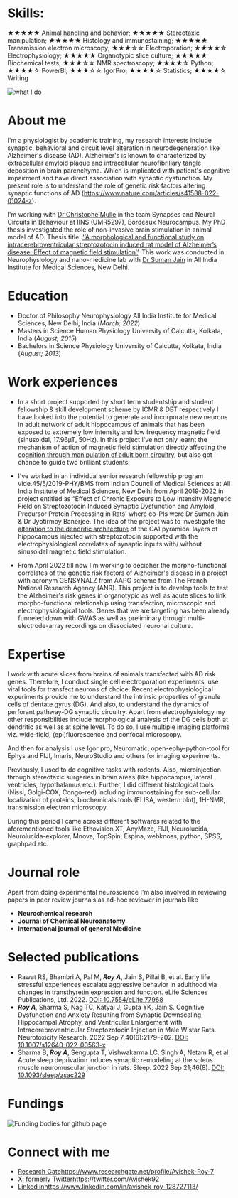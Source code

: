 # Skills:
★★★★★ Animal handling and behavior; ★★★★★ Stereotaxic manipulation; ★★★★★ Histology and immunostaining; ★★★★★ Transmission electron microscopy; ★★★☆☆ Electroporation; ★★★★☆ Electrophysiology; ★★★★★ Organotypic slice culture; ★★★★★
Biochemical tests; ★★★☆☆ NMR spectroscopy; ★★★★☆ Python; ★★★★☆ PowerBI; ★★★☆☆ IgorPro; ★★★★☆ Statistics; ★★★★☆ Writing

![what I do](https://github.com/Avishek92/avishek.roy.com/assets/86578383/0dc31959-e926-48a9-81ac-b474c00426ed)



# About me

I'm a physiologist by academic training, my research interests include synaptic, behavioral and circuit level alteration in neurodegeneration like Alzheimer's disease (AD).
Alzheimer's is known to characterized by extracellular amyloid plaque and intracellular neurofibrillary tangle deposition in brain parenchyma. Which is implicated with patient's cognitive impairment and have direct association with synaptic dysfunction. My present role is to understand the role of genetic risk factors altering synaptic functions of AD (https://www.nature.com/articles/s41588-022-01024-z).

I'm working with [Dr Christophe Mulle](https://iins.u-bordeaux.fr/MULLE#mem) in the team Synapses and Neural Circuits in Behaviour at IINS (UMR5297), Bordeaux Neurocampus. My PhD thesis investigated the role of non-invasive brain stimulation in animal model of AD. Thesis title: [‘‘A morphological and functional study on intracerebroventricular streptozotocin induced rat model of Alzheimer’s disease: Effect of magnetic field stimulation’’](https://drive.google.com/file/d/1VkDu9nESils6-hkmQ4U6h1sPO3TrY1Mg/view?usp=drive_link). This work was conducted in Neurophysiology and nano-medicine lab with [Dr Suman Jain](https://www.aiims.edu/index.php?option=com_content&view=article&id=669&Itemid=1502&lang=en) in All India Institute for Medical Sciences, New Delhi.


# Education

- Doctor of Philosophy   Neurophysiology   All India Institute for Medical Sciences, New Delhi, India (_March; 2022_)  
- Masters in Science   Human Physiology   University of Calcutta, Kolkata, India (_August; 2015_)
- Bachelors in Science   Physiology   University of Calcutta, Kolkata, India (_August; 2013_)

# Work experiences
- In a short project supported by short term studentship and student fellowship & skill development scheme by ICMR & DBT respectively I have looked into the potential to generate and incorporate new neurons in adult network of adult hippocampus of animals that has been exposed to extremely low intensity and low frequency magnetic field (sinusoidal, 17.96µT, 50Hz). In this project I've not only learnt the mechanism of action of magnetic field stimulation directly affecting the [cognition through manipulation of adult born circuitry](https://academic.oup.com/ageing/article/52/Supplement_1/afac322.037/6987738?login=true), but also got chance to guide two brilliant students.
  
- I've worked in an individual senior research fellowship program vide.45/5/2019-PHY/BMS from Indian Council of Medical Sciences at All India Institute of Medical Sciences, New Delhi from April 2019-2022 in project entitled as “Effect of Chronic Exposure to Low Intensity Magnetic Field on Streptozotocin Induced Synaptic Dysfunction and Amyloid Precursor Protein Processing in Rats' where co-PIs were Dr Suman Jain & Dr Jyotirmoy Banerjee. The idea of the project was to investigate the [alteration to the dendritic architecture](https://www.brainstimjrnl.com/article/S1935-861X(21)00379-X/fulltext) of the CA1 pyramidal layers of hippocampus injected with streptozotocin supported with the electrophysiological correlates of synaptic inputs with/ without sinusoidal magnetic field stimulation.
  
- From April 2022 till now I'm working to decipher the morpho-functional correlates of the genetic risk factors of Alzheimer's disease in a project with acronym GENSYNALZ from AAPG scheme from The French National Research Agency (ANR). This project is to develop tools to test the Alzheimer's risk genes in organotypic as well as acute slices to link morpho-functional relationship using transfection, microscopic and electrophysiological tools. Genes that we are targeting has been already funneled down with GWAS as well as preliminary through multi-electrode-array recordings on dissociated neuronal culture.


# Expertise
I work with acute slices from brains of animals transfected with AD risk genes. Therefore, I conduct single cell electroporation experiments, use viral tools for transfect neurons of choice. Recent electrophysiological experiments provide me to understand the intrinsic properties of granule cells of dentate gyrus (DG). And also, to understand the dynamics of perforant pathway-DG synaptic circuitry. Apart from electrophysiology my other responsibilities include morphological analysis of the DG cells both at dendritic as well as at spine level. To do so, I use multiple imaging platforms viz. wide-field, (epi)fluorescence and confocal microscopy.

And then for analysis I use Igor pro, Neuromatic, open-ephy-python-tool for Ephys and FIJI, Imaris, NeuroStudio and others for imaging experiments.    

Previously, I used to do cognitive tasks with rodents. Also, microinjection through stereotaxic surgeries in brain areas (like hippocampus, lateral ventricles, hypothalamus etc.). Further, I did different histological tools (Nissl, Golgi-COX, Congo-red) including immunostaining for sub-cellular localization of proteins, biochemicals tools (ELISA, western blot), 1H-NMR, transmission electron microscopy.

During this period I came across different softwares related to the aforementioned tools like Ethovision XT, AnyMaze, FIJI, Neurolucida, Neurolucida-explorer, Mnova, TopSpin, Espina, webknoss, python, SPSS, graphpad etc.

# Journal role
Apart from doing experimental neuroscience I'm also involved in reviewing papers in peer review journals as ad-hoc reviewer in journals like 
- **Neurochemical research** 
- **Journal of Chemical Neuroanatomy**
- **International journal of general Medicine**

# Selected publications
- Rawat RS, Bhambri A, Pal M, _**Roy A**_, Jain S, Pillai B, et al. Early life stressful experiences escalate aggressive behavior in adulthood via changes in transthyretin expression and function. eLife Sciences Publications, Ltd. 2022. [DOI: 10.7554/eLife.77968](https://elifesciences.org/articles/77968) 
- _**Roy A**_, Sharma S, Nag TC, Katyal J, Gupta YK, Jain S. Cognitive Dysfunction and Anxiety Resulting from Synaptic Downscaling, Hippocampal Atrophy, and Ventricular Enlargement with Intracerebroventricular Streptozotocin Injection in Male Wistar Rats. Neurotoxicity Research. 2022 Sep 7;40(6):2179–202. [DOI: 10.1007/s12640-022-00563-x](https://link.springer.com/article/10.1007/s12640-022-00563-x) 
- Sharma B, _**Roy A**_, Sengupta T, Vishwakarma LC, Singh A, Netam R, et al. Acute sleep deprivation induces synaptic remodeling at the soleus muscle neuromuscular junction in rats. Sleep. 2022 Sep 21;46(8). [DOI: 10.1093/sleep/zsac229](https://academic.oup.com/sleep/article/46/8/zsac229/6709092?login=true) 



# Fundings 
![Funding bodies for github page](https://github.com/Avishek92/avishek.roy.com/assets/86578383/9f59c506-78e0-422d-adca-9c64b1473976)


# Connect with me
- [Research Gate](https://www.researchgate.net/profile/Avishek-Roy-7)https://www.researchgate.net/profile/Avishek-Roy-7      
- [X: formerly Twitter](https://twitter.com/Avishek92)https://twitter.com/Avishek92      
- [Linked in](https://www.linkedin.com/in/avishek-roy-128727113/)https://www.linkedin.com/in/avishek-roy-128727113/

